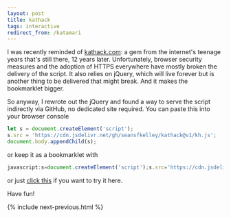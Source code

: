 ```yaml
---
layout: post
title: kathack
tags: interactive
redirect_from: /katamari
---
```


I was recently reminded of [kathack.com](http://kathack.com): a gem from the internet's teenage years that's still there, 12 years later. Unfortunately, browser security measures and the adoption of HTTPS everywhere have mostly broken the delivery of the script. It also relies on jQuery, which will live forever but is another thing to be delivered that might break. And it makes the bookmarklet bigger.

So anyway, I rewrote out the jQuery and found a way to serve the script indirectly via GitHub, no dedicated site required. You can paste this into your browser console

```js
let s = document.createElement('script');
s.src = 'https://cdn.jsdelivr.net/gh/seansfkelley/kathack@v1/kh.js';
document.body.appendChild(s);
```

or keep it as a bookmarklet with

```js
javascript:s=document.createElement('script');s.src='https://cdn.jsdelivr.net/gh/seansfkelley/kathack@v1/kh.js';document.body.appendChild(s);void(0);
```

or just [click this](javascript:s=document.createElement('script');s.src='https://cdn.jsdelivr.net/gh/seansfkelley/kathack@v1/kh.js';document.body.appendChild(s);void(0);) if you want to try it here.

Have fun!

{% include next-previous.html %}
